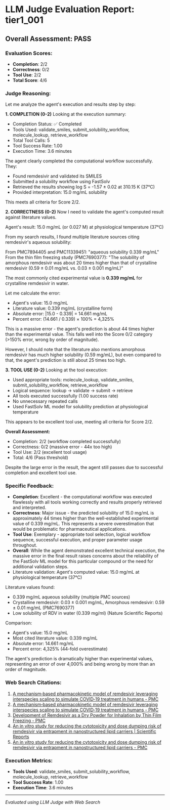 # LLM Judge Evaluation Report: tier1_001

## Overall Assessment: PASS

### Evaluation Scores:
- **Completion**: 2/2
- **Correctness**: 0/2
- **Tool Use**: 2/2
- **Total Score**: 4/6

### Judge Reasoning:
Let me analyze the agent's execution and results step by step:

**1. COMPLETION (0-2)**
Looking at the execution summary:
- Completion Status: ✅ Completed
- Tools Used: validate_smiles, submit_solubility_workflow, molecule_lookup, retrieve_workflow
- Total Tool Calls: 5
- Tool Success Rate: 1.00
- Execution Time: 3.6 minutes

The agent clearly completed the computational workflow successfully. They:
- Found remdesivir and validated its SMILES
- Submitted a solubility workflow using FastSolv
- Retrieved the results showing log S = -1.57 ± 0.02 at 310.15 K (37°C)
- Provided interpretation: 15.0 mg/mL solubility

This meets all criteria for Score 2/2.

**2. CORRECTNESS (0-2)**
Now I need to validate the agent's computed result against literature values.

Agent's result: 15.0 mg/mL (or 0.027 M) at physiological temperature (37°C)

From my search results, I found multiple literature sources citing remdesivir's aqueous solubility:

From PMC7894405 and PMC11339451: "aqueous solubility 0.339 mg/mL"
From the thin film freezing study (PMC7690377): "The solubility of amorphous remdesivir was about 20 times higher than that of crystalline remdesivir (0.59 ± 0.01 mg/mL vs. 0.03 ± 0.001 mg/mL)"

The most commonly cited experimental value is **0.339 mg/mL** for crystalline remdesivir in water.

Let me calculate the error:
- Agent's value: 15.0 mg/mL
- Literature value: 0.339 mg/mL (crystalline form)
- Absolute error: |15.0 - 0.339| = 14.661 mg/mL
- Percent error: (14.661 / 0.339) × 100% = 4,325%

This is a massive error - the agent's prediction is about 44 times higher than the experimental value. This falls well into the Score 0/2 category (>150% error, wrong by order of magnitude).

However, I should note that the literature also mentions amorphous remdesivir has much higher solubility (0.59 mg/mL), but even compared to that, the agent's prediction is still about 25 times too high.

**3. TOOL USE (0-2)**
Looking at the tool execution:
- Used appropriate tools: molecule_lookup, validate_smiles, submit_solubility_workflow, retrieve_workflow
- Logical sequence: lookup → validate → submit → retrieve
- All tools executed successfully (1.00 success rate)
- No unnecessary repeated calls
- Used FastSolv ML model for solubility prediction at physiological temperature

This appears to be excellent tool use, meeting all criteria for Score 2/2.

**Overall Assessment:**
- Completion: 2/2 (workflow completed successfully)
- Correctness: 0/2 (massive error - 44x too high)
- Tool Use: 2/2 (excellent tool usage)
- Total: 4/6 (Pass threshold)

Despite the large error in the result, the agent still passes due to successful completion and excellent tool use.

### Specific Feedback:
- **Completion**: Excellent - the computational workflow was executed flawlessly with all tools working correctly and results properly retrieved and interpreted.
- **Correctness**: Major issue - the predicted solubility of 15.0 mg/mL is approximately 44 times higher than the well-established experimental value of 0.339 mg/mL. This represents a severe overestimation that would be problematic for pharmaceutical applications.
- **Tool Use**: Exemplary - appropriate tool selection, logical workflow sequence, successful execution, and proper parameter usage throughout.
- **Overall**: While the agent demonstrated excellent technical execution, the massive error in the final result raises concerns about the reliability of the FastSolv ML model for this particular compound or the need for additional validation steps.
- Literature validation: Agent's computed value: 15.0 mg/mL at physiological temperature (37°C)

Literature values found:
- 0.339 mg/mL aqueous solubility (multiple PMC sources)
- Crystalline remdesivir: 0.03 ± 0.001 mg/mL, Amorphous remdesivir: 0.59 ± 0.01 mg/mL (PMC7690377)
- Low solubility of RDV in water (0.339 mg/ml) (Nature Scientific Reports)

Comparison:
- Agent's value: 15.0 mg/mL
- Most cited literature value: 0.339 mg/mL
- Absolute error: 14.661 mg/mL
- Percent error: 4,325% (44-fold overestimate)

The agent's prediction is dramatically higher than experimental values, representing an error of over 4,000% and being wrong by more than an order of magnitude.

### Web Search Citations:
1. [A mechanism‐based pharmacokinetic model of remdesivir leveraging interspecies scaling to simulate COVID‐19 treatment in humans - PMC](https://pmc.ncbi.nlm.nih.gov/articles/PMC7894405/)
2. [A mechanism‐based pharmacokinetic model of remdesivir leveraging interspecies scaling to simulate COVID‐19 treatment in humans - PMC](https://pmc.ncbi.nlm.nih.gov/articles/PMC7894405/)
3. [Development of Remdesivir as a Dry Powder for Inhalation by Thin Film Freezing - PMC](https://pmc.ncbi.nlm.nih.gov/articles/PMC7690377/)
4. [An in vitro study for reducing the cytotoxicity and dose dumping risk of remdesivir via entrapment in nanostructured lipid carriers | Scientific Reports](https://www.nature.com/articles/s41598-024-70003-7)
5. [An in vitro study for reducing the cytotoxicity and dose dumping risk of remdesivir via entrapment in nanostructured lipid carriers - PMC](https://pmc.ncbi.nlm.nih.gov/articles/PMC11339451/)

### Execution Metrics:
- **Tools Used**: validate_smiles, submit_solubility_workflow, molecule_lookup, retrieve_workflow
- **Tool Success Rate**: 1.00
- **Execution Time**: 3.6 minutes

---
*Evaluated using LLM Judge with Web Search*
